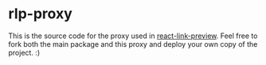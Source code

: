 # rlp-proxy

This is the source code for the proxy used in <a href='https://github.com/dhaiwat10/react-link-preview'>react-link-preview</a>. Feel free to fork both the main package and this proxy and deploy your own copy of the project. :)
